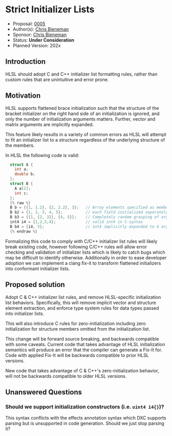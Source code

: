 # Strict Initializer Lists

* Proposal: [0005](0005-strict-initializer-lists.md)
* Author(s): [Chris Bieneman](https://github.com/llvm-beanz)
* Sponsor: [Chris Bieneman](https://github.com/llvm-beanz)
* Status: **Under Consideration**
* Planned Version: 202x

## Introduction

HLSL should adopt C and C++ initializer list formatting rules, rather than
custom rules that are unintuitive and error prone.

## Motivation

HLSL supports flattened brace initialization such that the structure of the
bracket initializer on the right hand side of an initialization is ignored, and
only the number of initialization arguments matters. Further, vector and matrix
arguments are implicitly expanded.

This feature likely results in a variety of common errors as HLSL will attempt
to fit an initializer list to a structure regardless of the underlying structure
of the members.

In HLSL the following code is valid:

```c++
  struct A {
    int a;
    double b;
  };
  struct B {
    A a[2];
    int c;
  };
  {% raw %}
  B b = {{1, 1.2}, {2, 2.2}, 3};   // Array elements specified as members
  B b2 = {1, 2, 3, 4, 5};          // each field initialized separately
  B b3 = {{1, {2, 3}}, {4, 5}};    // Completely random grouping of arguments
  int4 i4 = {1,2,3,4};             // valid int4 in C-syntax
  B b4 = {i4, 5};                  // int4 implicitly expanded to 4 arguments
  {% endraw %}
```

Formalizing this code to comply with C/C++ initializer list rules will likely
break existing code, however following C/C++ rules will allow error checking and
validation of initializer lists which is likely to catch bugs which may be
difficult to identify otherwise. Additionally in order to ease developer
adoption we can implement a clang fix-it to transform flattened initializers
into conformant initializer lists.

## Proposed solution

Adopt C & C++ initializer list rules, and remove HLSL-specific initialization
list behaviors. Specifically, this will remove implicit vector and structure
element extraction, and enforce type system rules for data types passed into
initializer lists.

This will also introduce C rules for zero-initialization including zero
initialization for structure members omitted from the initialization list.

This change will be forward source breaking, and backwards compatible with some
caveats. Current code that takes advantage of HLSL initialization semantics will
produce an error that the compiler can generate a Fix-It for. Code with applied
Fix-It will be backwards compatible to prior HLSL versions.

New code that takes advantage of C & C++'s zero-initialization behavior, will
not be backwards compatible to older HLSL versions.

## Unanswered Questions

### Should we support initialization constructors (i.e. `uint4 i4{}`)?

This syntax conflicts with the effects annotation syntax which DXC supports
parsing but is unsupported in code generation. Should we just stop parsing it?
